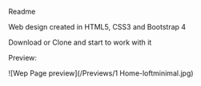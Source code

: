 Readme

Web design created in HTML5, CSS3 and Bootstrap 4

Download or Clone and start to work with it

Preview:

![Wep Page preview](/Previews/1 Home-loftminimal.jpg)
